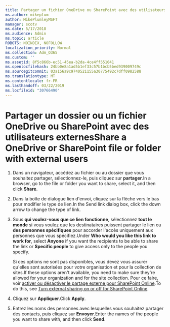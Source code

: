 ```yaml
---
title: Partager un fichier OneDrive ou SharePoint avec des utilisateurs externes
ms.author: mikeplum
author: MikePlumleyMSFT
manager: scotv
ms.date: 5/17/2018
ms.audience: Admin
ms.topic: article
ROBOTS: NOINDEX, NOFOLLOW
localization_priority: Normal
ms.collection: Adm_O365
ms.custom: ''
ms.assetid: 8f5c866b-ec51-45ea-b2da-4ce4ff551041
ms.openlocfilehash: 24bb0e8a1ad5b1ef33c57b1bcb5bed939009749c
ms.sourcegitcommit: 03a156a9c9740521155a30775492c7dff0982588
ms.translationtype: MT
ms.contentlocale: fr-FR
ms.lasthandoff: 03/22/2019
ms.locfileid: "30766490"
---
```

# <a name="share-a-onedrive-or-sharepoint-file-or-folder-with-external-users"></a><span data-ttu-id="e91c4-102">Partager un dossier ou un fichier OneDrive ou SharePoint avec des utilisateurs externes</span><span class="sxs-lookup"><span data-stu-id="e91c4-102">Share a OneDrive or SharePoint file or folder with external users</span></span>

1. <span data-ttu-id="e91c4-103">Dans un navigateur, accédez au fichier ou au dossier que vous souhaitez partager, sélectionnez-le, puis cliquez sur **partager**.</span><span class="sxs-lookup"><span data-stu-id="e91c4-103">In a browser, go to the file or folder you want to share, select it, and then click **Share**.</span></span>
    
2. <span data-ttu-id="e91c4-104">Dans la boîte de dialogue lien d'envoi, cliquez sur la flèche vers le bas pour modifier le type de lien.</span><span class="sxs-lookup"><span data-stu-id="e91c4-104">In the Send link dialog box, click the down arrow to change the type of link.</span></span>
    
3. <span data-ttu-id="e91c4-105">Sous **qui voulez-vous que ce lien fonctionne**, sélectionnez **tout le monde** si vous voulez que les destinataires puissent partager le lien ou **des personnes spécifiques** pour accorder l'accès uniquement aux personnes que vous spécifiez.</span><span class="sxs-lookup"><span data-stu-id="e91c4-105">Under **Who would you like this link to work for**, select **Anyone** if you want the recipients to be able to share the link or **Specific people** to give access only to the people you specify.</span></span> 
    
    <span data-ttu-id="e91c4-106">Si ces options ne sont pas disponibles, vous devez vous assurer qu'elles sont autorisées pour votre organisation et pour la collection de sites.</span><span class="sxs-lookup"><span data-stu-id="e91c4-106">If these options aren't available, you need to make sure they're allowed for your organization and for the site collection.</span></span> <span data-ttu-id="e91c4-107">Pour ce faire, voir [activer ou désactiver le partage externe pour SharePoint Online](https://go.microsoft.com/fwlink/?linkid=866426).</span><span class="sxs-lookup"><span data-stu-id="e91c4-107">To do this, see [Turn external sharing on or off for SharePoint Online](https://go.microsoft.com/fwlink/?linkid=866426).</span></span>
    
4. <span data-ttu-id="e91c4-108">Cliquez sur **Appliquer**.</span><span class="sxs-lookup"><span data-stu-id="e91c4-108">Click **Apply**.</span></span>
    
5. <span data-ttu-id="e91c4-109">Entrez les noms des personnes avec lesquelles vous souhaitez partager des contacts, puis cliquez sur **Envoyer**.</span><span class="sxs-lookup"><span data-stu-id="e91c4-109">Enter the names of the people you want to share with, and then click **Send**.</span></span>
    

